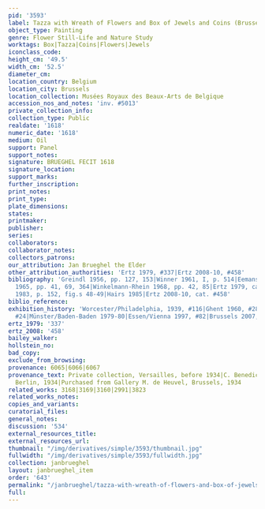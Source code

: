 ```yaml
---
pid: '3593'
label: Tazza with Wreath of Flowers and Box of Jewels and Coins (Brussels)
object_type: Painting
genre: Flower Still-Life and Nature Study
worktags: Box|Tazza|Coins|Flowers|Jewels
iconclass_code:
height_cm: '49.5'
width_cm: '52.5'
diameter_cm:
location_country: Belgium
location_city: Brussels
location_collection: Musées Royaux des Beaux-Arts de Belgique
accession_nos_and_notes: 'inv. #5013'
private_collection_info:
collection_type: Public
realdate: '1618'
numeric_date: '1618'
medium: Oil
support: Panel
support_notes:
signature: BRUEGHEL FECIT 1618
signature_location:
support_marks:
further_inscription:
print_notes:
print_type:
plate_dimensions:
states:
printmaker:
publisher:
series:
collaborators:
collaborator_notes:
collectors_patrons:
our_attribution: Jan Brueghel the Elder
other_attribution_authorities: 'Ertz 1979, #337|Ertz 2008-10, #458'
bibliography: 'Greindl 1956, pp. 127, 153|Winner 1961, I, p. 514|Eemans 1964, p. 66|Hairs
  1965, pp. 41, 69, 364|Winkelmann-Rhein 1968, pp. 42, 85|Ertz 1979, cat. #337|Greindl
  1983, p. 152, fig.s 48-49|Hairs 1985|Ertz 2008-10, cat. #458'
biblio_reference:
exhibition_history: 'Worcester/Philadelphia, 1939, #116|Ghent 1960, #28|Brussels 1965,
  #24|Münster/Baden-Baden 1979-80|Essen/Vienna 1997, #82|Brussels 2007, #26'
ertz_1979: '337'
ertz_2008: '458'
bailey_walker:
hollstein_no:
bad_copy:
exclude_from_browsing:
provenance: 6065|6066|6067
provenance_text: Private collection, Versailles, before 1934|C. Benedict Gallery,
  Berlin, 1934|Purchased from Gallery M. de Heuvel, Brussels, 1934
related_works: 3168|3169|3160|2991|3823
related_works_notes:
copies_and_variants:
curatorial_files:
general_notes:
discussion: '534'
external_resources_title:
external_resources_url:
thumbnail: "/img/derivatives/simple/3593/thumbnail.jpg"
fullwidth: "/img/derivatives/simple/3593/fullwidth.jpg"
collection: janbrueghel
layout: janbrueghel_item
order: '643'
permalink: "/janbrueghel/tazza-with-wreath-of-flowers-and-box-of-jewels-and-coins-brussels"
full:
---
```

